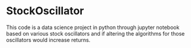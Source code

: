 # StockOscillator

This code is a data science project in python through jupyter notebook based on various stock oscillators and if altering the algorithms  for those oscillators would increase returns.
